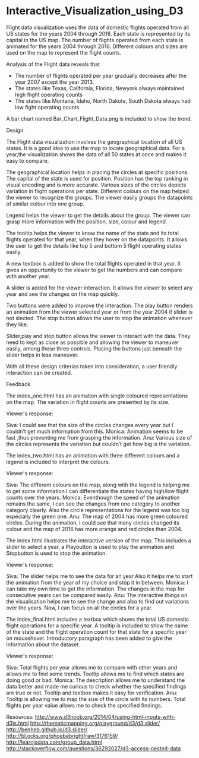 # Interactive_Visualization_using_D3
Flight data visualization uses the data of domestic flights operated from all US states for the years 2004 through 2016. Each state is represented by its capital in the US map. The number of flights operated from each state is animated for the years 2004 through 2016. Different colours and sizes are used on the map to represent the flight counts.
 
Analysis of the Flight data reveals that 
- The number of flights operated per year gradually decreases after the year 2007 except the year 2013. 
- The states like Texas, California, Florida, Newyork always maintained high flight operating counts
- The states like Montana, Idaho, North Dakota, South Dakota always had low fight operating counts.

A bar chart named Bar_Chart_Flight_Data.png is included to show the trend.  

Design

The Flight data visualization involves the geographical location of all US states. It is a good idea to use the map to locate geographical data. For a year,the visualization shows the data of all 50 states at once and makes it easy to compare.

The geographical location helps in placing the circles at specific positions. The capital of the state is used for position.  Position has the top ranking in visual encoding and is more accurate. Various sizes of the circles depicts variation in flight operations per state. Different colours on the map helped the viewer to recognize the groups. The viewer easily groups the datapoints of similar colour into one group.

Legend helps the viewer to get the details about the group. The viewer can grasp more information with the position, size, colour and legend.

The tooltip helps the viewer to know the name of the state and its total flights operated for that year, when they hover on the datapoints. It allows the user to get the details like top 5  and bottom 5 flight operating states easily.

A new textbox is added to show the total flights operated in that year. It gives an oppurtunity to the viewer to get the numbers and can compare with another year.

A slider is added for the viewer interaction. It allows the viewer to select any year and see the changes on the map quickly.

Two buttons were added to improve the interaction. The play button renders an animation from the viewer selected year or from the year 2004 if slider is not slected. The stop button allows the user to stop the animation whenever they like.

Slider,play and stop button allows the viewer to interact with the data. They need to kept as close as possible and allowing the viewer to maneuver easily, among these three controls. Placing the buttons just beneath the slider helps in less maneuver.

With all these design criterias taken into consideration, a user friendly interaction can be created.

Feedback

The index_one.html has an animation with single coloured representations on the map. The variation in flight counts are presented by its size.

Viewer's response:

Siva:   I could see that the size of the circles changes every year but I couldn’t get much information from this. 
Monica: Animation seems to be fast ,thus preventing me from grasping the information.
Anu:    Various size of the circles represents the variation but couldn’t get how big is the variation.


The index_two.html has an animation with three different colours and a legend is included to interpret the colours.

Viewer's response:

Siva:   The different colours on the map, along with the legend is helping me to get some information.I can differentiate the states having high/low flight counts over the years. 
Monica: Eventhough the speed of the animation remains the same, I can see the changes from one category to another category clearly. Also the circle representations for the legend was too big especially the green one.
Anu:    The map of 2004 has more green coloured circles. During the animation, I could see that many circles changed its colour and the map of 2016 has more orange and red circles than 2004.

The index.html illustrates the interactive version of the map. This includes a slider to select a year, a Playbutton is used to play the animation and Stopbutton is used to stop the animation.

Viewer's response:

Siva:   The slider helps me to see the data for an year.Also it helps me to start the animation from the year of my choice and stop it in between.
Monica: I can take my own time to get the information. The changes in the map for consecutive years can be compared easily.
Anu:    The interactive things on the visualisation helps me to see the change and also to find out  variations over the years. Now, I can focus on all the circles for a year.

The Index_final.html includes a textbox which shows the total US domestic flight operations for a specific year. A tooltip is included to show the name of the state and the flight operation count for that state for a specific year on mousehover.
Introductory paragraph has been added to give the information about the dataset.

Viewer's response:

Siva:  Total flights per year allows me to compare with other years and allows me to find some trends. Tooltip allows me to find which states are doing good or bad. 
Monica: The description allows me to understand the data better and made me curious to check whether the specified findings are true or not. Tooltip and textbox makes it easy for verification.
Anu:   Tooltip is allowing me to map the size of the circle with its numbers. Total flights per year value allows me to check the specified findings.





Resources:
http://www.d3noob.org/2014/04/using-html-inputs-with-d3js.html
http://thematicmapping.org/playground/d3/d3.slider/
http://benheb.github.io/d3.slider/
http://bl.ocks.org/phoebebright/raw/3176159/
http://learnjsdata.com/group_data.html
http://stackoverflow.com/questions/36292027/d3-access-nested-data


